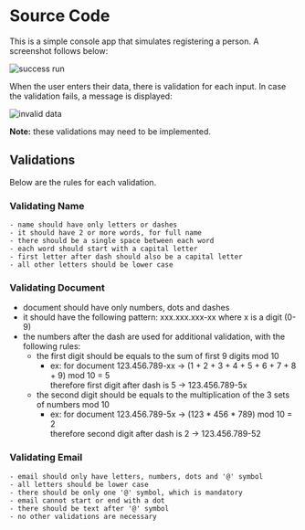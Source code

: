 Source Code
===

This is a simple console app that simulates registering a person. A screenshot follows below:

![success run](https://github.com/dmodena/polyglot-registration/blob/main/src/success_run.png)

When the user enters their data, there is validation for each input. In case the validation fails, a message is displayed:

![invalid data](https://github.com/dmodena/polyglot-registration/blob/main/src/invalid_data.png)

**Note:** these validations may need to be implemented.

## Validations
Below are the rules for each validation.

### Validating Name
    - name should have only letters or dashes
    - it should have 2 or more words, for full name
    - there should be a single space between each word
    - each word should start with a capital letter
    - first letter after dash should also be a capital letter
    - all other letters should be lower case

### Validating Document
- document should have only numbers, dots and dashes
- it should have the following pattern: xxx.xxx.xxx-xx where x is a digit (0-9)
- the numbers after the dash are used for additional validation, with the following rules:
    - the first digit should be equals to the sum of first 9 digits mod 10
        - ex: for document 123.456.789-xx -> (1 + 2 + 3 + 4 + 5 + 6 + 7 + 8 + 9) mod 10 = 5  
          therefore first digit after dash is 5 -> 123.456.789-5x
    - the second digit should be equals to the multiplication of the 3 sets of numbers mod 10
        - ex: for document 123.456.789-5x -> (123 * 456 * 789) mod 10 = 2  
          therefore second digit after dash is 2 -> 123.456.789-52

### Validating Email
    - email should only have letters, numbers, dots and '@' symbol
    - all letters should be lower case
    - there should be only one '@' symbol, which is mandatory
    - email cannot start or end with a dot
    - there should be text after '@' symbol
    - no other validations are necessary
